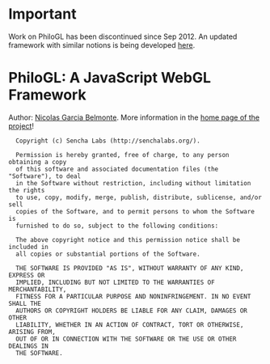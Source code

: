 Important
====================================

Work on PhiloGL has been discontinued since Sep 2012. An updated framework with similar notions is being developed [here](https://github.com/uber-common/luma.gl).
 
PhiloGL: A JavaScript WebGL Framework
=====================================

Author: [Nicolas Garcia Belmonte](http://philogb.github.com/). More information in the [home page of the project](http://senchalabs.github.com/philogl/)!

      Copyright (c) Sencha Labs (http://senchalabs.org/).

      Permission is hereby granted, free of charge, to any person obtaining a copy
      of this software and associated documentation files (the "Software"), to deal
      in the Software without restriction, including without limitation the rights
      to use, copy, modify, merge, publish, distribute, sublicense, and/or sell
      copies of the Software, and to permit persons to whom the Software is
      furnished to do so, subject to the following conditions:

      The above copyright notice and this permission notice shall be included in
      all copies or substantial portions of the Software.

      THE SOFTWARE IS PROVIDED "AS IS", WITHOUT WARRANTY OF ANY KIND, EXPRESS OR
      IMPLIED, INCLUDING BUT NOT LIMITED TO THE WARRANTIES OF MERCHANTABILITY,
      FITNESS FOR A PARTICULAR PURPOSE AND NONINFRINGEMENT. IN NO EVENT SHALL THE
      AUTHORS OR COPYRIGHT HOLDERS BE LIABLE FOR ANY CLAIM, DAMAGES OR OTHER
      LIABILITY, WHETHER IN AN ACTION OF CONTRACT, TORT OR OTHERWISE, ARISING FROM,
      OUT OF OR IN CONNECTION WITH THE SOFTWARE OR THE USE OR OTHER DEALINGS IN
      THE SOFTWARE.

